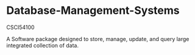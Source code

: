 # Database-Management-Systems
CSCI54100

A Software package designed to store, manage, update, and query large integrated collection of data.
